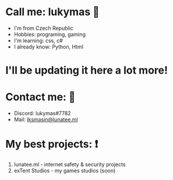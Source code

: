 # Call me: lukymas 💭
* I'm from Czech Republic
* Hobbies: programing, gaming
* I'm learning: css, c#
* I already know: Python, Html

# I'll be updating it here a lot more!

# Contact me: 📇
* Discord: lukymas#7782
* Mail: lksmasin@lunatee.ml

# My best projects: ❗
1. lunatee.ml - internet safety & security projects
2. exTent Studios - my games studios (soon)

